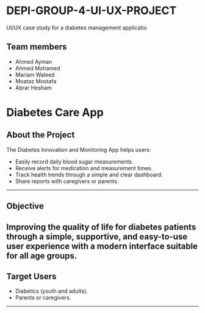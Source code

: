 # DEPI-GROUP-4-UI-UX-PROJECT
UI/UX case study for a diabetes management applicatio
## Team members 
- Ahmed Ayman 
- Ahmed Mohamed 
- Mariam Waleed
- Moataz Mostafa
- Abrar Hesham
#  Diabetes Care App

##  About the Project
The Diabetes Innovation and Monitoring App helps users:
- Easily record daily blood sugar measurements.
- Receive alerts for medication and measurement times.
- Track health trends through a simple and clear dashboard.
- Share reports with caregivers or parents.
---

## Objective
Improving the quality of life for diabetes patients through a simple, supportive, and easy-to-use user experience with a modern interface suitable for all age groups.
---

##  Target Users
- Diabetics (youth and adults).
- Parents or caregivers.

---



